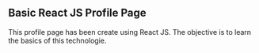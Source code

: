 ## Basic React JS Profile Page

This profile page has been create using React JS.
The objective is to learn the basics of this technologie.

